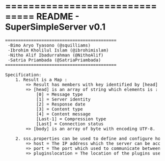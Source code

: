 
===============================
README - SuperSimpleServer v0.1
===============================
<pre>
===========================================
 -Bimo Aryo Tyasono (@squilliams)
 -Ibrohim Kholilul Islam (@ibrohimislam)
 -Nitho Alif Ibadurrahman (@NithoAlif)
 -Satria Priambada (@SatriaPriambada)
===========================================

Specification:
	1. Result is a Map :
		=> Result has members with key identified by [head] and [body].
		=> [head] is an array of string which elements is :
			[0] = Message type
			[1] = Server identity
			[2] = Response date
			[3] = Content type
			[4] = Content message
			[Last-1] = Compression type
			[Last] = Connection status
		=> [body] is an array of byte with encoding UTF-8.
	
	2. sss.properties can be used to define and configure how the server works.
		=> host = The IP address which the server can be accessed through
		=> port = The port which used to communicate between client and the server 
		=> pluginslocation = The location of the plugins used to extend the functionality of the server.

</pre>